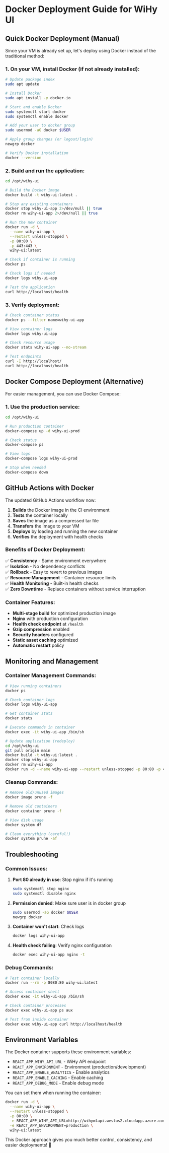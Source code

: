 # Docker Deployment Guide for WiHy UI

## Quick Docker Deployment (Manual)

Since your VM is already set up, let's deploy using Docker instead of the traditional method:

### 1. On your VM, install Docker (if not already installed):
```bash
# Update package index
sudo apt update

# Install Docker
sudo apt install -y docker.io

# Start and enable Docker
sudo systemctl start docker
sudo systemctl enable docker

# Add your user to docker group
sudo usermod -aG docker $USER

# Apply group changes (or logout/login)
newgrp docker

# Verify Docker installation
docker --version
```

### 2. Build and run the application:
```bash
cd /opt/wihy-ui

# Build the Docker image
docker build -t wihy-ui:latest .

# Stop any existing containers
docker stop wihy-ui-app 2>/dev/null || true
docker rm wihy-ui-app 2>/dev/null || true

# Run the new container
docker run -d \
  --name wihy-ui-app \
  --restart unless-stopped \
  -p 80:80 \
  -p 443:443 \
  wihy-ui:latest

# Check if container is running
docker ps

# Check logs if needed
docker logs wihy-ui-app

# Test the application
curl http://localhost/health
```

### 3. Verify deployment:
```bash
# Check container status
docker ps --filter name=wihy-ui-app

# View container logs
docker logs wihy-ui-app

# Check resource usage
docker stats wihy-ui-app --no-stream

# Test endpoints
curl -I http://localhost/
curl http://localhost/health
```

## Docker Compose Deployment (Alternative)

For easier management, you can use Docker Compose:

### 1. Use the production service:
```bash
cd /opt/wihy-ui

# Run production container
docker-compose up -d wihy-ui-prod

# Check status
docker-compose ps

# View logs
docker-compose logs wihy-ui-prod

# Stop when needed
docker-compose down
```

## GitHub Actions with Docker

The updated GitHub Actions workflow now:

1. **Builds** the Docker image in the CI environment
2. **Tests** the container locally
3. **Saves** the image as a compressed tar file
4. **Transfers** the image to your VM
5. **Deploys** by loading and running the new container
6. **Verifies** the deployment with health checks

### Benefits of Docker Deployment:

✅ **Consistency** - Same environment everywhere  
✅ **Isolation** - No dependency conflicts  
✅ **Rollback** - Easy to revert to previous images  
✅ **Resource Management** - Container resource limits  
✅ **Health Monitoring** - Built-in health checks  
✅ **Zero Downtime** - Replace containers without service interruption  

### Container Features:

- **Multi-stage build** for optimized production image
- **Nginx** with production configuration
- **Health check endpoint** at `/health`
- **Gzip compression** enabled
- **Security headers** configured
- **Static asset caching** optimized
- **Automatic restart** policy

## Monitoring and Management

### Container Management Commands:
```bash
# View running containers
docker ps

# Check container logs
docker logs wihy-ui-app

# Get container stats
docker stats

# Execute commands in container
docker exec -it wihy-ui-app /bin/sh

# Update application (redeploy)
cd /opt/wihy-ui
git pull origin main
docker build -t wihy-ui:latest .
docker stop wihy-ui-app
docker rm wihy-ui-app
docker run -d --name wihy-ui-app --restart unless-stopped -p 80:80 -p 443:443 wihy-ui:latest
```

### Cleanup Commands:
```bash
# Remove old/unused images
docker image prune -f

# Remove old containers
docker container prune -f

# View disk usage
docker system df

# Clean everything (careful!)
docker system prune -af
```

## Troubleshooting

### Common Issues:

1. **Port 80 already in use**: Stop nginx if it's running
   ```bash
   sudo systemctl stop nginx
   sudo systemctl disable nginx
   ```

2. **Permission denied**: Make sure user is in docker group
   ```bash
   sudo usermod -aG docker $USER
   newgrp docker
   ```

3. **Container won't start**: Check logs
   ```bash
   docker logs wihy-ui-app
   ```

4. **Health check failing**: Verify nginx configuration
   ```bash
   docker exec wihy-ui-app nginx -t
   ```

### Debug Commands:
```bash
# Test container locally
docker run --rm -p 8080:80 wihy-ui:latest

# Access container shell
docker exec -it wihy-ui-app /bin/sh

# Check container processes
docker exec wihy-ui-app ps aux

# Test from inside container
docker exec wihy-ui-app curl http://localhost/health
```

## Environment Variables

The Docker container supports these environment variables:

- `REACT_APP_WIHY_API_URL` - WiHy API endpoint
- `REACT_APP_ENVIRONMENT` - Environment (production/development)
- `REACT_APP_ENABLE_ANALYTICS` - Enable analytics
- `REACT_APP_ENABLE_CACHING` - Enable caching
- `REACT_APP_DEBUG_MODE` - Enable debug mode

You can set them when running the container:
```bash
docker run -d \
  --name wihy-ui-app \
  --restart unless-stopped \
  -p 80:80 \
  -e REACT_APP_WIHY_API_URL=http://wihymlapi.westus2.cloudapp.azure.com \
  -e REACT_APP_ENVIRONMENT=production \
  wihy-ui:latest
```

This Docker approach gives you much better control, consistency, and easier deployments! 🐳